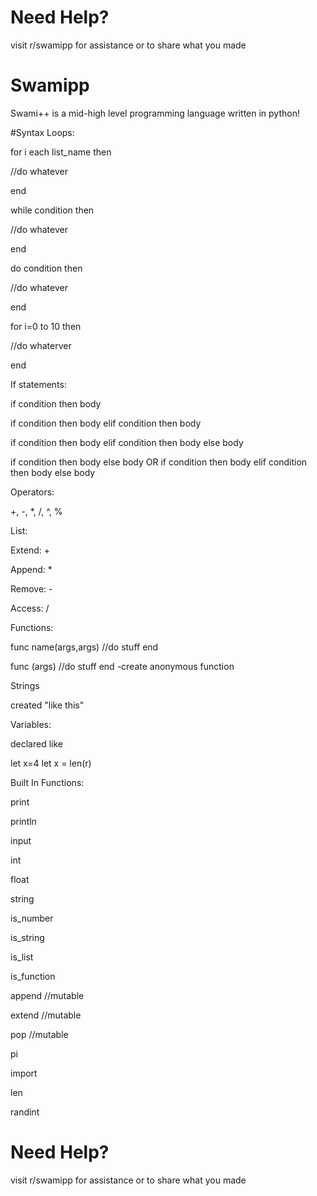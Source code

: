 # Need Help?

visit r/swamipp for assistance or to share what you made


# Swamipp
 Swami++ is a mid-high level programming language written in python!
 
 #Syntax
 Loops:
 
 for i each list_name then
 
 //do whatever
 
 end
 
 while condition then
 
//do whatever

end

do condition then

//do whatever

end

for i=0 to 10 then

//do whaterver

end

If statements:

if condition then body

if condition then body elif condition then body

if condition then body elif condition then body else body

if condition then body else body
OR
if condition then
body
elif condition then 
body
else
body

Operators:

+, -, *, /, ^, %

List:

Extend: +

Append: *

Remove: -

Access: /

Functions:

func name(args,args)
//do stuff
end

func (args)
//do stuff
end -create anonymous function

Strings

created "like this"

Variables:

declared like

let x=4
let x = len(r)

Built In Functions:

print

println

input

int

float

string

is_number

is_string

is_list

is_function

append //mutable

extend //mutable

pop //mutable

pi

import

len

randint

# Need Help?

visit r/swamipp for assistance or to share what you made
